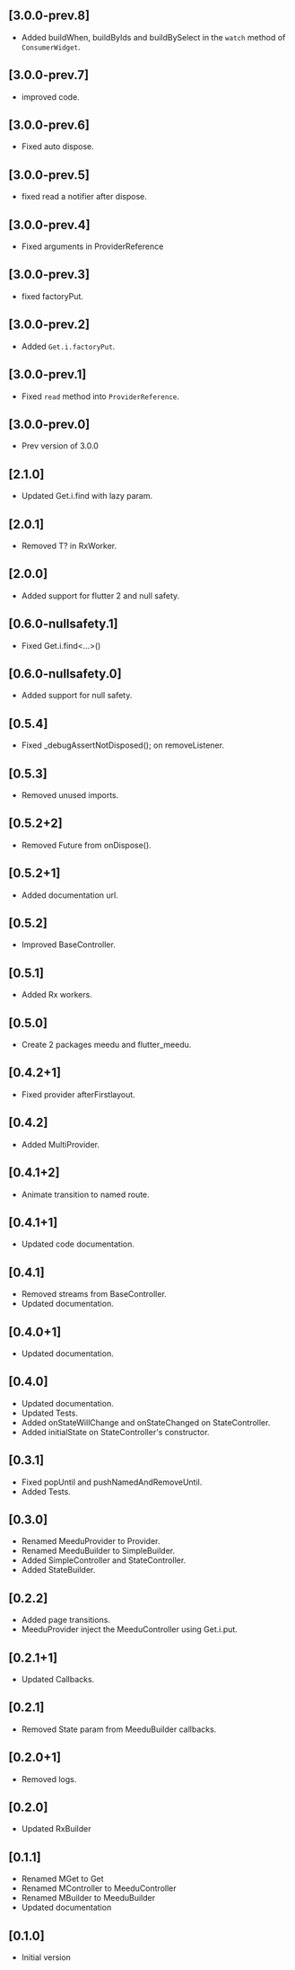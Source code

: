 ## [3.0.0-prev.8]
- Added buildWhen, buildByIds and buildBySelect in the `watch` method of `ConsumerWidget`.

## [3.0.0-prev.7]
- improved code.
## [3.0.0-prev.6]
- Fixed auto dispose. 
## [3.0.0-prev.5]
- fixed read a notifier after dispose.
## [3.0.0-prev.4]
- Fixed arguments in ProviderReference

## [3.0.0-prev.3]

- fixed factoryPut.

## [3.0.0-prev.2]

- Added `Get.i.factoryPut`.

## [3.0.0-prev.1]

- Fixed `read` method into `ProviderReference`.

## [3.0.0-prev.0]

- Prev version of 3.0.0

## [2.1.0]

- Updated Get.i.find with lazy param.

## [2.0.1]

- Removed T? in RxWorker.

## [2.0.0]

- Added support for flutter 2 and null safety.

## [0.6.0-nullsafety.1]

- Fixed Get.i.find<...>()

## [0.6.0-nullsafety.0]

- Added support for null safety.

## [0.5.4]

- Fixed \_debugAssertNotDisposed(); on removeListener.

## [0.5.3]

- Removed unused imports.

## [0.5.2+2]

- Removed Future<void> from onDispose().

## [0.5.2+1]

- Added documentation url.

## [0.5.2]

- Improved BaseController.

## [0.5.1]

- Added Rx workers.

## [0.5.0]

- Create 2 packages meedu and flutter_meedu.

## [0.4.2+1]

- Fixed provider afterFirstlayout.

## [0.4.2]

- Added MultiProvider.

## [0.4.1+2]

- Animate transition to named route.

## [0.4.1+1]

- Updated code documentation.

## [0.4.1]

- Removed streams from BaseController.
- Updated documentation.

## [0.4.0+1]

- Updated documentation.

## [0.4.0]

- Updated documentation.
- Updated Tests.
- Added onStateWillChange and onStateChanged on StateController.
- Added initialState on StateController's constructor.

## [0.3.1]

- Fixed popUntil and pushNamedAndRemoveUntil.
- Added Tests.

## [0.3.0]

- Renamed MeeduProvider to Provider.
- Renamed MeeduBuilder to SimpleBuilder.
- Added SimpleController and StateController.
- Added StateBuilder.

## [0.2.2]

- Added page transitions.
- MeeduProvider inject the MeeduController using Get.i.put.

## [0.2.1+1]

- Updated Callbacks.

## [0.2.1]

- Removed State param from MeeduBuilder callbacks.

## [0.2.0+1]

- Removed logs.

## [0.2.0]

- Updated RxBuilder

## [0.1.1]

- Renamed MGet to Get
- Renamed MController to MeeduController
- Renamed MBuilder to MeeduBuilder
- Updated documentation

## [0.1.0]

- Initial version
